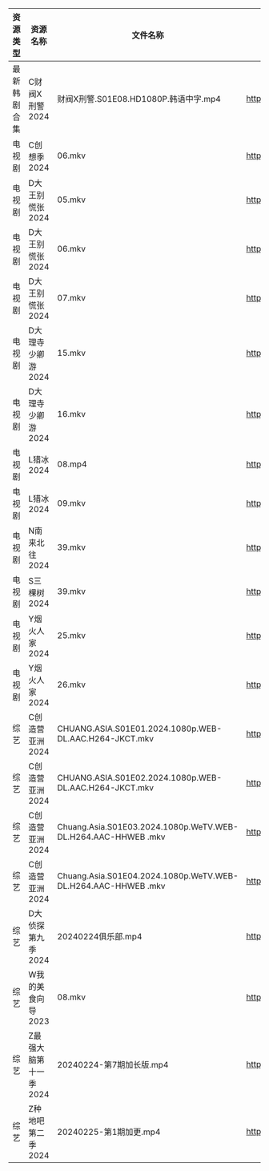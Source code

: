 | 资源类型   | 资源名称          | 文件名称                                                          | 分享链接                                 | 更新时间                |
| ------ | ------------- | ------------------------------------------------------------- | ------------------------------------ | ------------------- |
| 最新韩剧合集 | C财阀X刑警2024    | 财阀X刑警.S01E08.HD1080P.韩语中字.mp4                                 | https://www.alipan.com/s/RXRu5So38tj | 2024-02-25 21:05:07 |
| 电视剧    | C创想季2024      | 06.mkv                                                        | https://www.alipan.com/s/G4Yw7gjKeyR | 2024-02-25 00:05:08 |
| 电视剧    | D大王别慌张2024    | 05.mkv                                                        | https://www.alipan.com/s/Af5PedpkbR9 | 2024-02-25 22:16:17 |
| 电视剧    | D大王别慌张2024    | 06.mkv                                                        | https://www.alipan.com/s/Af5PedpkbR9 | 2024-02-25 22:16:17 |
| 电视剧    | D大王别慌张2024    | 07.mkv                                                        | https://www.alipan.com/s/Af5PedpkbR9 | 2024-02-25 22:16:16 |
| 电视剧    | D大理寺少卿游2024   | 15.mkv                                                        | https://www.alipan.com/s/7naVrNDxjJa | 2024-02-25 22:16:20 |
| 电视剧    | D大理寺少卿游2024   | 16.mkv                                                        | https://www.alipan.com/s/7naVrNDxjJa | 2024-02-25 22:16:19 |
| 电视剧    | L猎冰2024       | 08.mp4                                                        | https://www.alipan.com/s/9gtBwEGTqzD | 2024-02-25 22:16:27 |
| 电视剧    | L猎冰2024       | 09.mkv                                                        | https://www.alipan.com/s/9gtBwEGTqzD | 2024-02-25 22:16:27 |
| 电视剧    | N南来北往2024     | 39.mkv                                                        | https://www.alipan.com/s/SBbpdDps86a | 2024-02-25 22:16:33 |
| 电视剧    | S三棵树2024      | 39.mkv                                                        | https://www.alipan.com/s/4VatbPBbuA8 | 2024-02-25 22:16:37 |
| 电视剧    | Y烟火人家2024     | 25.mkv                                                        | https://www.alipan.com/s/KmU1cGL3WoS | 2024-02-25 22:16:41 |
| 电视剧    | Y烟火人家2024     | 26.mkv                                                        | https://www.alipan.com/s/KmU1cGL3WoS | 2024-02-25 22:16:40 |
| 综艺     | C创造营亚洲2024    | CHUANG.ASIA.S01E01.2024.1080p.WEB-DL.AAC.H264-JKCT.mkv        | https://www.alipan.com/s/jpjD5zFeV3H | 2024-02-25 21:05:47 |
| 综艺     | C创造营亚洲2024    | CHUANG.ASIA.S01E02.2024.1080p.WEB-DL.AAC.H264-JKCT.mkv        | https://www.alipan.com/s/jpjD5zFeV3H | 2024-02-25 21:05:47 |
| 综艺     | C创造营亚洲2024    | Chuang.Asia.S01E03.2024.1080p.WeTV.WEB-DL.H264.AAC-HHWEB .mkv | https://www.alipan.com/s/jpjD5zFeV3H | 2024-02-25 21:05:46 |
| 综艺     | C创造营亚洲2024    | Chuang.Asia.S01E04.2024.1080p.WeTV.WEB-DL.H264.AAC-HHWEB .mkv | https://www.alipan.com/s/jpjD5zFeV3H | 2024-02-25 21:05:46 |
| 综艺     | D大侦探第九季2024   | 20240224俱乐部.mp4                                               | https://www.alipan.com/s/D2ZWBwPxiYi | 2024-02-25 21:05:49 |
| 综艺     | W我的美食向导2023   | 08.mkv                                                        | https://www.alipan.com/s/qxZAXJdW7wE | 2024-02-25 21:06:33 |
| 综艺     | Z最强大脑第十一季2024 | 20240224-第7期加长版.mp4                                           | https://www.alipan.com/s/xwuvrmHhT2H | 2024-02-25 00:06:44 |
| 综艺     | Z种地吧第二季2024   | 20240225-第1期加更.mp4                                            | https://www.alipan.com/s/1DyAWe9bo96 | 2024-02-25 21:06:47 |
